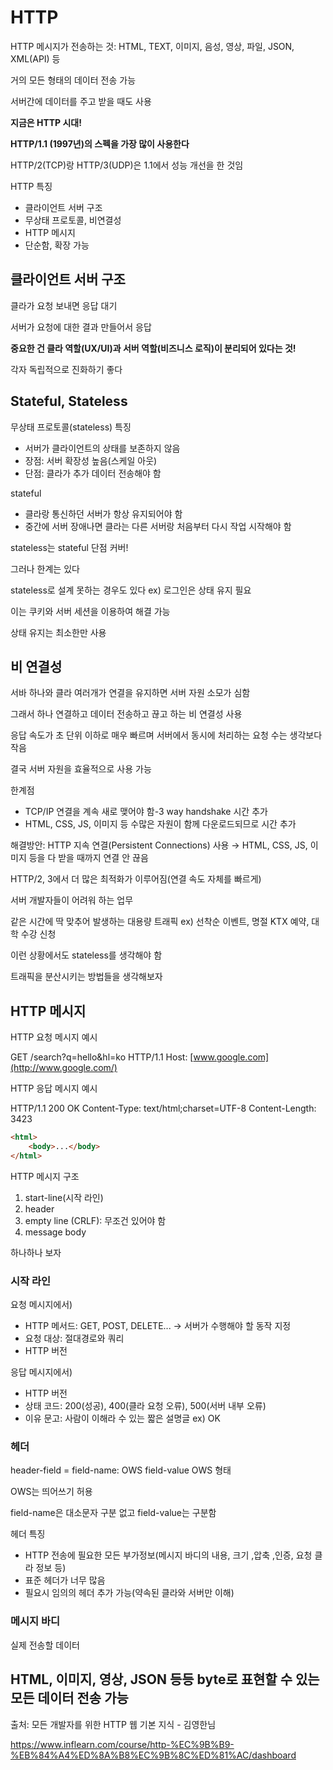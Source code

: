# HTTP
HTTP 메시지가 전송하는 것: HTML, TEXT, 이미지, 음성, 영상, 파일, JSON, XML(API) 등

거의 모든 형태의 데이터 전송 가능

서버간에 데이터를 주고 받을 때도 사용

**지금은 HTTP 시대!**

**HTTP/1.1 (1997년)의 스펙을 가장 많이 사용한다**

HTTP/2(TCP)랑 HTTP/3(UDP)은 1.1에서 성능 개선을 한 것임 

HTTP 특징

- 클라이언트 서버 구조
- 무상태 프로토콜, 비연결성
- HTTP 메시지
- 단순함, 확장 가능

## 클라이언트 서버 구조

클라가 요청 보내면 응답 대기

서버가 요청에 대한 결과 만들어서 응답

**중요한 건 클라 역할(UX/UI)과 서버 역할(비즈니스 로직)이 분리되어 있다는 것!**

각자 독립적으로 진화하기 좋다

## Stateful, Stateless

무상태 프로토콜(stateless) 특징

- 서버가 클라이언트의 상태를 보존하지 않음
- 장점: 서버 확장성 높음(스케일 아웃)
- 단점: 클라가 추가 데이터 전송해야 함

stateful

- 클라랑 통신하던 서버가 항상 유지되어야 함
- 중간에 서버 장애나면 클라는 다른 서버랑 처음부터 다시 작업 시작해야 함

stateless는 stateful 단점 커버!

그러나 한계는 있다

stateless로 설계 못하는 경우도 있다 ex) 로그인은 상태 유지 필요

이는 쿠키와 서버 세션을 이용하여 해결 가능

상태 유지는 최소한만 사용

## 비 연결성

서바 하나와 클라 여러개가 연결을 유지하면 서버 자원 소모가 심함

그래서 하나 연결하고 데이터 전송하고 끊고 하는 비 연결성 사용

응답 속도가 초 단위 이하로 매우 빠르며 서버에서 동시에 처리하는 요청 수는 생각보다 작음

결국 서버 자원을 효율적으로 사용 가능

한계점

- TCP/IP 연결을 계속 새로 맺어야 함-3 way handshake 시간 추가
- HTML, CSS, JS, 이미지 등 수많은 자원이 함께 다운로드되므로 시간 추가

해결방안: HTTP 지속 연결(Persistent Connections) 사용 → HTML, CSS, JS, 이미지 등을 다 받을 때까지 연결 안 끊음

HTTP/2, 3에서 더 많은 최적화가 이루어짐(연결 속도 자체를 빠르게)

서버 개발자들이 어려워 하는 업무

같은 시간에 딱 맞추어 발생하는 대용량 트래픽 ex) 선착순 이벤트, 명절 KTX 예약, 대학 수강 신청

이런 상황에서도 stateless를 생각해야 함

트래픽을 분산시키는 방법들을 생각해보자

## HTTP 메시지

HTTP 요청 메시지 예시

GET /search?q=hello&hl=ko HTTP/1.1
Host: [www.google.com](http://www.google.com/)

HTTP 응답 메시지 예시

HTTP/1.1 200 OK Content-Type: text/html;charset=UTF-8 Content-Length: 3423

```html
<html>
	<body>...</body>
</html>
```

HTTP 메시지 구조

1. start-line(시작 라인)
2. header
3. empty line (CRLF): 무조건 있어야 함
4. message body  

하나하나 보자

### 시작 라인

요청 메시지에서)

- HTTP 메서드: GET, POST, DELETE... → 서버가 수행해야 할 동작 지정
- 요청 대상: 절대경로와 쿼리
- HTTP 버전

응답 메시지에서)

- HTTP 버전
- 상태 코드: 200(성공), 400(클라 요청 오류), 500(서버 내부 오류)
- 이유 문고: 사람이 이해라 수 있는 짧은 설명글 ex) OK

### 헤더

header-field = field-name: OWS field-value OWS 형태

OWS는 띄어쓰기 허용

field-name은 대소문자 구분 없고 field-value는 구분함

헤더 특징

- HTTP 전송에 필요한 모든 부가정보(메시지 바디의 내용, 크기 ,압축 ,인증, 요청 클라 정보 등)
- 표준 헤더가 너무 많음
- 필요시 임의의 헤더 추가 가능(약속된 클라와 서버만 이해)

### 메시지 바디

실제 전송할 데이터

HTML, 이미지, 영상, JSON 등등 byte로 표현할 수 있는 모든 데이터 전송 가능
---
출처: 모든 개발자를 위한 HTTP 웹 기본 지식 - 김영한님

https://www.inflearn.com/course/http-%EC%9B%B9-%EB%84%A4%ED%8A%B8%EC%9B%8C%ED%81%AC/dashboard

